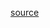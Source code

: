 [source](https://github.com/SharePoint/sp-dev-fx-webparts/pull/205/files#diff-673ca12ef1dd8a20bb7f0b211df4fce1)

